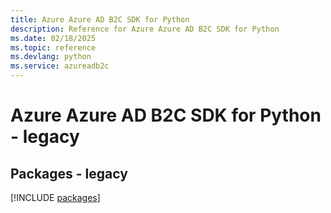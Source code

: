 ```yaml
---
title: Azure Azure AD B2C SDK for Python
description: Reference for Azure Azure AD B2C SDK for Python
ms.date: 02/18/2025
ms.topic: reference
ms.devlang: python
ms.service: azureadb2c
---
```

# Azure Azure AD B2C SDK for Python - legacy
## Packages - legacy
[!INCLUDE [packages](azure-ad-b2c-index.md)]